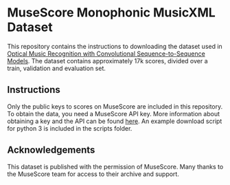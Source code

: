 # MuseScore Monophonic MusicXML Dataset
This repository contains the instructions to downloading the dataset used in [Optical Music Recognition with Convolutional Sequence-to-Sequence Models](https://arxiv.org/abs/1707.04877). The dataset contains approximately 17k scores, divided over a train, validation and evaluation set.

## Instructions
Only the public keys to scores on MuseScore are included in this repository. To obtain the data, you need a MuseScore API key. More information about obtaining a key and the API can be found [here](http://developers.musescore.com/). An example download script for python 3 is included in the scripts folder.

## Acknowledgements
This dataset is published with the permission of MuseScore. Many thanks to the MuseScore team for access to their archive and support.